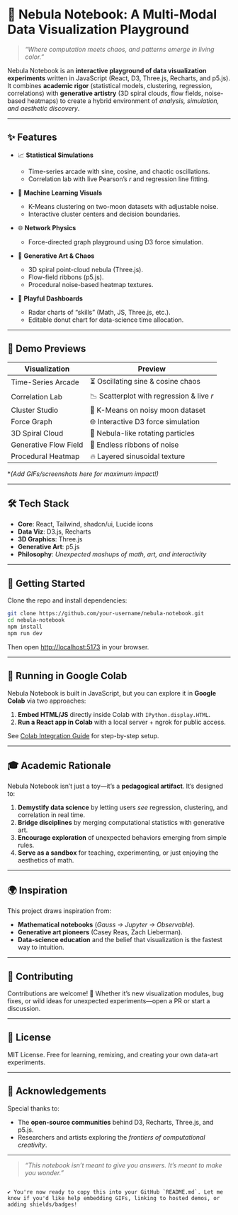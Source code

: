 # 🌌 Nebula Notebook: A Multi-Modal Data Visualization Playground

> *“Where computation meets chaos, and patterns emerge in living color.”*

Nebula Notebook is an **interactive playground of data visualization experiments** written in JavaScript (React, D3, Three.js, Recharts, and p5.js).  
It combines **academic rigor** (statistical models, clustering, regression, correlations) with **generative artistry** (3D spiral clouds, flow fields, noise-based heatmaps) to create a hybrid environment of *analysis, simulation, and aesthetic discovery*.

---

## ✨ Features

* 📈 **Statistical Simulations**
  - Time-series arcade with sine, cosine, and chaotic oscillations.
  - Correlation lab with live Pearson’s *r* and regression line fitting.

* 🔬 **Machine Learning Visuals**
  - K-Means clustering on two-moon datasets with adjustable noise.
  - Interactive cluster centers and decision boundaries.

* 🌐 **Network Physics**
  - Force-directed graph playground using D3 force simulation.

* 🌌 **Generative Art & Chaos**
  - 3D spiral point-cloud nebula (Three.js).
  - Flow-field ribbons (p5.js).
  - Procedural noise-based heatmap textures.

* 🎨 **Playful Dashboards**
  - Radar charts of “skills” (Math, JS, Three.js, etc.).
  - Editable donut chart for data-science time allocation.

---

## 🧪 Demo Previews

| Visualization         | Preview                                   |
| --------------------- | ----------------------------------------- |
| Time-Series Arcade    | ⏳ Oscillating sine & cosine chaos         |
| Correlation Lab       | 📉 Scatterplot with regression & live *r* |
| Cluster Studio        | 🎯 K-Means on noisy moon dataset          |
| Force Graph           | 🌐 Interactive D3 force simulation        |
| 3D Spiral Cloud       | 🌌 Nebula-like rotating particles         |
| Generative Flow Field | 🎨 Endless ribbons of noise               |
| Procedural Heatmap    | 🔥 Layered sinusoidal texture             |

*_(Add GIFs/screenshots here for maximum impact!)_

---

## 🛠️ Tech Stack

* **Core**: React, Tailwind, shadcn/ui, Lucide icons  
* **Data Viz**: D3.js, Recharts  
* **3D Graphics**: Three.js  
* **Generative Art**: p5.js  
* **Philosophy**: *Unexpected mashups of math, art, and interactivity*

---

## 🚀 Getting Started

Clone the repo and install dependencies:

```bash
git clone https://github.com/your-username/nebula-notebook.git
cd nebula-notebook
npm install
npm run dev
````

Then open [http://localhost:5173](http://localhost:5173) in your browser.

---

## 📓 Running in Google Colab

Nebula Notebook is built in JavaScript, but you can explore it in **Google Colab** via two approaches:

1. **Embed HTML/JS** directly inside Colab with `IPython.display.HTML`.
2. **Run a React app in Colab** with a local server + ngrok for public access.

See [Colab Integration Guide](./docs/colab.md) for step-by-step setup.

---

## 🎓 Academic Rationale

Nebula Notebook isn’t just a toy—it’s a **pedagogical artifact**.
It’s designed to:

1. **Demystify data science** by letting users *see* regression, clustering, and correlation in real time.
2. **Bridge disciplines** by merging computational statistics with generative art.
3. **Encourage exploration** of unexpected behaviors emerging from simple rules.
4. **Serve as a sandbox** for teaching, experimenting, or just enjoying the aesthetics of math.

---

## 🌍 Inspiration

This project draws inspiration from:

* **Mathematical notebooks** (*Gauss → Jupyter → Observable*).
* **Generative art pioneers** (Casey Reas, Zach Lieberman).
* **Data-science education** and the belief that visualization is the fastest way to intuition.

---

## 🤝 Contributing

Contributions are welcome! 🎉
Whether it’s new visualization modules, bug fixes, or wild ideas for unexpected experiments—open a PR or start a discussion.

---

## 📜 License

MIT License. Free for learning, remixing, and creating your own data-art experiments.

---

## 🌠 Acknowledgements

Special thanks to:

* The **open-source communities** behind D3, Recharts, Three.js, and p5.js.
* Researchers and artists exploring the *frontiers of computational creativity*.

---

> *“This notebook isn’t meant to give you answers. It’s meant to make you wonder.”*

```

✔️ You're now ready to copy this into your GitHub `README.md`. Let me know if you'd like help embedding GIFs, linking to hosted demos, or adding shields/badges!
```

